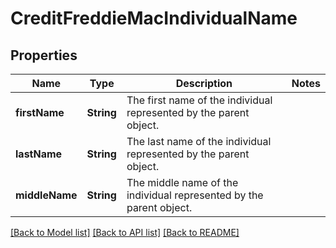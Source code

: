 # CreditFreddieMacIndividualName

## Properties
Name | Type | Description | Notes
------------ | ------------- | ------------- | -------------
**firstName** | **String** | The first name of the individual represented by the parent object. | 
**lastName** | **String** | The last name of the individual represented by the parent object. | 
**middleName** | **String** | The middle name of the individual represented by the parent object. | 

[[Back to Model list]](../README.md#documentation-for-models) [[Back to API list]](../README.md#documentation-for-api-endpoints) [[Back to README]](../README.md)



